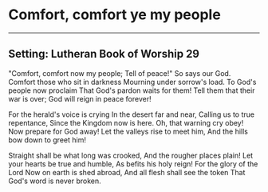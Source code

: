 # Comfort, comfort ye my people

***

## Setting: Lutheran Book of Worship 29

"Comfort, comfort now my people;
Tell of peace!" So says our God.
Comfort those who sit in darkness
Mourning under sorrow's load.
To God's people now proclaim
That God's pardon waits for them!
Tell them that their war is over;
God will reign in peace forever!

For the herald's voice is crying
In the desert far and near,
Calling us to true repentance,
Since the Kingdom now is here.
Oh, that warning cry obey!
Now prepare for God away!
Let the valleys rise to meet him,
And the hills bow down to greet him!

Straight shall be what long was crooked,
And the rougher places plain!
Let your hearts be true and humble, 
As befits his holy reign!
For the glory of the Lord
Now on earth is shed abroad,
And all flesh shall see the token
That God's word is never broken.